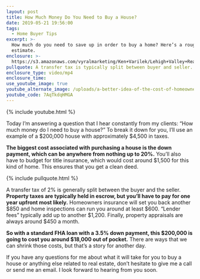 ```yaml
---
layout: post
title: How Much Money Do You Need to Buy a House?
date: 2019-05-21 19:56:00
tags:
  - Home Buyer Tips
excerpt: >-
  How much do you need to save up in order to buy a home? Here’s a rough
  estimate.
enclosure: >-
  https://s3.amazonaws.com/vyralmarketing/Ken+Varilek/Lehigh+Valley+Real+Estate-+How+Much+Money+Do+I+Need+to+Buy+a+House_.mp4
pullquote: A transfer tax is typically split between buyer and seller.
enclosure_type: video/mp4
enclosure_time:
use_youtube_image: true
youtube_alternate_image: /uploads/a-better-idea-of-the-cost-of-homeownership-yt.jpg
youtube_code: 7AqTkdqHMGA
---
```


{% include youtube.html %}

Today I’m answering a question that I hear constantly from my clients: “How much money do I need to buy a house?” To break it down for you, I’ll use an example of a $200,000 house with approximately $4,500 in taxes.&nbsp;

**The biggest cost associated with purchasing a house is the down payment, which can be anywhere from nothing up to 20%.** You’ll also have to budget for title insurance, which would cost around $1,500 for this kind of home. This ensures that you get a clean deed.

{% include pullquote.html %}

A transfer tax of 2% is generally split between the buyer and the seller. **Property taxes are typically held in escrow, but you’ll have to pay for one year upfront most likely.** Homeowners insurance will set you back another $850 and home inspections can run you around at least $600. “Lender fees” typically add up to another $1,200. Finally, property appraisals are always around $450 a month. &nbsp;

**So with a standard FHA loan with a 3.5% down payment, this $200,000 is going to cost you around $18,000 out of pocket.** There are ways that we can shrink those costs, but that’s a story for another day.&nbsp;

If you have any questions for me about what it will take for you to buy a house or anything else related to real estate, don’t hesitate to give me a call or send me an email. I look forward to hearing from you soon.